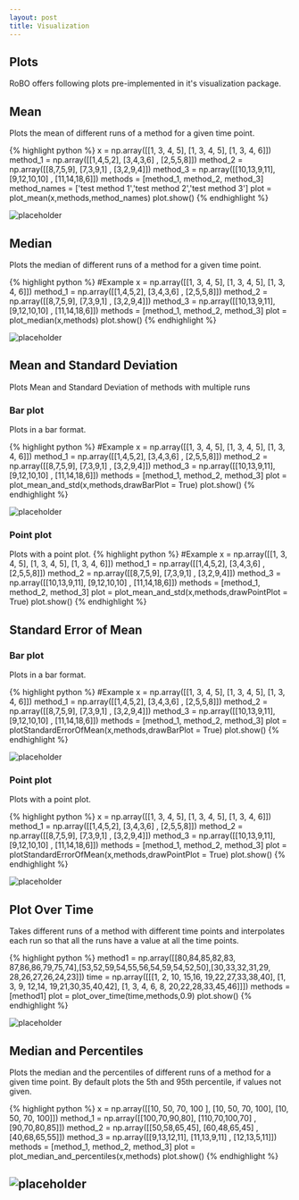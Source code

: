 ```yaml
---
layout: post
title: Visualization
---
```


## Plots
RoBO offers following plots pre-implemented in it's visualization package.

## Mean
Plots the mean of different runs of a method for a given time point.

{% highlight python %}
x = np.array([[1, 3, 4, 5], [1, 3, 4, 5], [1, 3, 4, 6]])
method_1 = np.array([[1,4,5,2], [3,4,3,6] , [2,5,5,8]])
method_2 = np.array([[8,7,5,9], [7,3,9,1] , [3,2,9,4]])
method_3 = np.array([[10,13,9,11], [9,12,10,10] , [11,14,18,6]])
methods = [method_1, method_2, method_3]
method_names = ['test method 1','test method 2','test method 3']
plot = plot_mean(x,methods,method_names)
plot.show()
{% endhighlight %}

![placeholder](http://automl.github.io/RoBO/public/visualization/mean.png "Mean")

## Median

Plots the median of different runs of a method for a given time point.

{% highlight python %}
#Example
x = np.array([[1, 3, 4, 5], [1, 3, 4, 5], [1, 3, 4, 6]])
method_1 = np.array([[1,4,5,2], [3,4,3,6] , [2,5,5,8]])
method_2 = np.array([[8,7,5,9], [7,3,9,1] , [3,2,9,4]])
method_3 = np.array([[10,13,9,11], [9,12,10,10] , [11,14,18,6]])
methods = [method_1, method_2, method_3]
plot = plot_median(x,methods)
plot.show()
{% endhighlight %}

![placeholder](http://automl.github.io/RoBO/public/visualization/median.png "Median")

## Mean and Standard Deviation

Plots Mean and Standard Deviation of methods with multiple runs

### Bar plot

Plots in a bar format. 

{% highlight python %}
#Example
x = np.array([[1, 3, 4, 5], [1, 3, 4, 5], [1, 3, 4, 6]])
method_1 = np.array([[1,4,5,2], [3,4,3,6] , [2,5,5,8]])
method_2 = np.array([[8,7,5,9], [7,3,9,1] , [3,2,9,4]])
method_3 = np.array([[10,13,9,11], [9,12,10,10] , [11,14,18,6]])
methods = [method_1, method_2, method_3]
plot = plot_mean_and_std(x,methods,drawBarPlot = True)
plot.show()
{% endhighlight %}


![placeholder](http://automl.github.io/RoBO/public/visualization/plot_median_and_std.png "Mean and Standard Deviation")

### Point plot

Plots with a point plot.
{% highlight python %}
#Example
x = np.array([[1, 3, 4, 5], [1, 3, 4, 5], [1, 3, 4, 6]])
method_1 = np.array([[1,4,5,2], [3,4,3,6] , [2,5,5,8]])
method_2 = np.array([[8,7,5,9], [7,3,9,1] , [3,2,9,4]])
method_3 = np.array([[10,13,9,11], [9,12,10,10] , [11,14,18,6]])
methods = [method_1, method_2, method_3]
plot = plot_mean_and_std(x,methods,drawPointPlot = True)
plot.show()
{% endhighlight %}

## Standard Error of Mean

### Bar plot

Plots in a bar format.

{% highlight python %}
#Example
x = np.array([[1, 3, 4, 5], [1, 3, 4, 5], [1, 3, 4, 6]])
method_1 = np.array([[1,4,5,2], [3,4,3,6] , [2,5,5,8]])
method_2 = np.array([[8,7,5,9], [7,3,9,1] , [3,2,9,4]])
method_3 = np.array([[10,13,9,11], [9,12,10,10] , [11,14,18,6]])
methods = [method_1, method_2, method_3]
plot = plotStandardErrorOfMean(x,methods,drawBarPlot = True)
plot.show()
{% endhighlight %}

![placeholder](http://automl.github.io/RoBO/public/visualization/standard_error_of_mean_bar.png "Std error of mean")

### Point plot

Plots with a point plot.

{% highlight python %}
x = np.array([[1, 3, 4, 5], [1, 3, 4, 5], [1, 3, 4, 6]])
method_1 = np.array([[1,4,5,2], [3,4,3,6] , [2,5,5,8]])
method_2 = np.array([[8,7,5,9], [7,3,9,1] , [3,2,9,4]])
method_3 = np.array([[10,13,9,11], [9,12,10,10] , [11,14,18,6]])
methods = [method_1, method_2, method_3]
plot = plotStandardErrorOfMean(x,methods,drawPointPlot = True)
plot.show()
{% endhighlight %}

![placeholder](http://automl.github.io/RoBO/public/visualization/standard_error_of_mean_point.png "Std error of mean")

## Plot Over Time
Takes different runs of a method with different time points and interpolates each run so that all the runs have a value at all the time points.

{% highlight python %}
method1 = np.array([[80,84,85,82,83, 87,86,86,79,75,74],[53,52,59,54,55,56,54,59,54,52,50],[30,33,32,31,29, 28,26,27,26,24,23]])
time = np.array([[[1, 2, 10, 15,16, 19,22,27,33,38,40], [1, 3, 9, 12,14, 19,21,30,35,40,42], [1, 3, 4, 6, 8, 20,22,28,33,45,46]]])
methods = [method1]
plot = plot_over_time(time,methods,0.9)
plot.show()
{% endhighlight %}


![placeholder](http://automl.github.io/RoBO/public/visualization/plot_over_time.png "plot over time")

## Median and Percentiles
Plots the median and the percentiles of different runs of a method for a given time point. By default plots the 5th and 95th percentile, if values not given.

{% highlight python %}
x = np.array([[10, 50, 70, 100 ], [10, 50, 70, 100], [10, 50, 70, 100]])
method_1 = np.array([[100,70,90,80], [110,70,100,70] , [90,70,80,85]])
method_2 = np.array([[50,58,65,45], [60,48,65,45] , [40,68,65,55]])
method_3 = np.array([[9,13,12,11], [11,13,9,11] , [12,13,5,11]])
methods = [method_1, method_2, method_3]
plot = plot_median_and_percentiles(x,methods)
plot.show()
{% endhighlight %}

![placeholder](http://automl.github.io/RoBO/public/visualization/median_and_percentiles.png "Median and Percentiles")
-----
